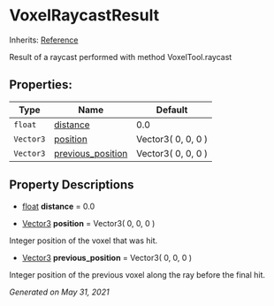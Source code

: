 # VoxelRaycastResult

Inherits: [Reference](https://docs.godotengine.org/en/stable/classes/class_reference.html)


Result of a raycast performed with method VoxelTool.raycast

## Properties:


Type       | Name                                       | Default
---------- | ------------------------------------------ | -------------------
`float`    | [distance](#i_distance)                    | 0.0
`Vector3`  | [position](#i_position)                    | Vector3( 0, 0, 0 )
`Vector3`  | [previous_position](#i_previous_position)  | Vector3( 0, 0, 0 )
<p></p>

## Property Descriptions

- [float](https://docs.godotengine.org/en/stable/classes/class_float.html)<span id="i_distance"></span> **distance** = 0.0


- [Vector3](https://docs.godotengine.org/en/stable/classes/class_vector3.html)<span id="i_position"></span> **position** = Vector3( 0, 0, 0 )

Integer position of the voxel that was hit.

- [Vector3](https://docs.godotengine.org/en/stable/classes/class_vector3.html)<span id="i_previous_position"></span> **previous_position** = Vector3( 0, 0, 0 )

Integer position of the previous voxel along the ray before the final hit.

_Generated on May 31, 2021_
